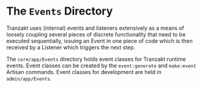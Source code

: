 # The `Events` Directory
Tranzakt uses (internal) events and listeners extensively as a means of loosely coupling
several pieces of discrete functionality that need to be executed sequentially,
issuing an Event in one piece of code which is then received by a Listener
which triggers the next step.

The `core/app/Events` directory holds event classes for Tranzakt runtime events.
Event classes can be created by the `event:generate` and `make:event` Artisan commands.
Event classes for development are held in `admin/app/Events`.
